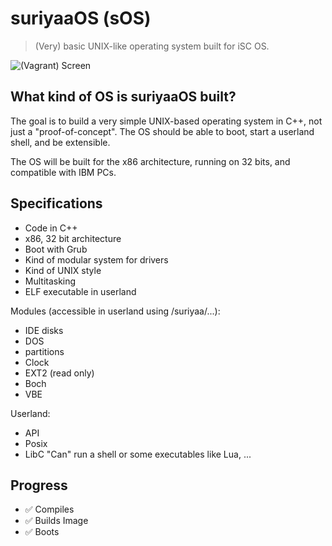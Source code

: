 # suriyaaOS (sOS)

> (Very) basic UNIX-like operating system built for iSC OS.


![(Vagrant) Screen](https://raw.githubusercontent.com/SamyPesse/How-to-Make-a-Computer-Operating-System/master/preview.png)


## What kind of OS is suriyaaOS built?

The	goal is	to build a very	simple UNIX-based	operating	system in	C++, not just	a	"proof-of-concept".	The	OS should	be able	to boot,	start	a	userland shell,	and	be extensible.

The	OS will	be built for the x86 architecture, running on	32 bits, and compatible	with IBM PCs.


## Specifications

* Code in	C++
* x86, 32	bit	architecture
* Boot with Grub
* Kind of modular	system for drivers
* Kind of UNIX style
* Multitasking
* ELF	executable in userland

Modules (accessible in userland using /suriyaa/...):
* IDE disks
* DOS
* partitions
* Clock
* EXT2 (read only)
* Boch
* VBE

Userland:
* API
* Posix
* LibC "Can" run a shell or some executables like Lua, ...


## Progress

  - :white_check_mark: Compiles
  - :white_check_mark: Builds Image
  - :white_check_mark: Boots
